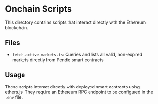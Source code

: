 # Onchain Scripts

This directory contains scripts that interact directly with the Ethereum blockchain.

## Files

- `fetch-active-markets.ts`: Queries and lists all valid, non-expired markets directly from Pendle smart contracts

## Usage

These scripts interact directly with deployed smart contracts using ethers.js. They require an Ethereum RPC endpoint to be configured in the `.env` file.
